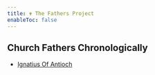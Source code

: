 ```yaml
---
title: ✟ The Fathers Project
enableToc: false
---
```


## Church Fathers Chronologically
- [Ignatius Of Antioch](content/notes/Ignatius%20Of%20Antioch.md)



